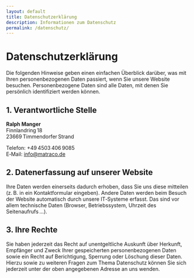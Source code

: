 ```yaml
---
layout: default
title: Datenschutzerklärung
description: Informationen zum Datenschutz
permalink: /datenschutz/
---
```


# Datenschutzerklärung

Die folgenden Hinweise geben einen einfachen Überblick darüber, was mit Ihren personenbezogenen Daten passiert, wenn Sie unsere Website besuchen. Personenbezogene Daten sind alle Daten, mit denen Sie persönlich identifiziert werden können.

## 1. Verantwortliche Stelle

**Ralph Manger**  
Finnlandring 18  
23669 Timmendorfer Strand  

Telefon: +49 4503 406 9085  
E‑Mail: [info@matraco.de](mailto:info@matraco.de)

## 2. Datenerfassung auf unserer Website

Ihre Daten werden einerseits dadurch erhoben, dass Sie uns diese mitteilen (z. B. in ein Kontaktformular eingeben). Andere Daten werden beim Besuch der Website automatisch durch unsere IT‑Systeme erfasst. Das sind vor allem technische Daten (Browser, Betriebssystem, Uhrzeit des Seitenaufrufs …).

## 3. Ihre Rechte

Sie haben jederzeit das Recht auf unentgeltliche Auskunft über Herkunft, Empfänger und Zweck Ihrer gespeicherten personenbezogenen Daten sowie ein Recht auf Berichtigung, Sperrung oder Löschung dieser Daten. Hierzu sowie zu weiteren Fragen zum Thema Datenschutz können Sie sich jederzeit unter der oben angegebenen Adresse an uns wenden.